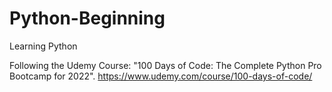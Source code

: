 # Python-Beginning

Learning Python

Following the Udemy Course: "100 Days of Code: The Complete Python Pro Bootcamp for 2022".
https://www.udemy.com/course/100-days-of-code/
